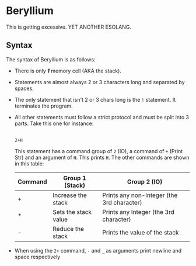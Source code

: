 # Beryllium
 This is getting excessive. YET ANOTHER ESOLANG.

## Syntax
 The syntax of Beryllium is as follows:
 - There is only ***1*** memory cell (AKA the stack).
 - Statements are almost always 2 or 3 characters long and separated by spaces.
 - The only statement that isn't 2 or 3 chars long is the ```!``` statement. It terminates the program.
 - All other statements must follow a strict protocol and must be split into 3 parts. Take this one for instance: <br><br>
    ```
    2+H
    ```
   This statement has a command group of ```2``` (IO), a command of ```+``` (Print Str) and an argument of ```H```. This prints ```H```. The other commands are shown in this table:

   Command | Group 1 (Stack)      | Group 2 (IO)
   --------|----------------------|------------------------------
   \+      | Increase the stack   | Prints any non-Integer (the 3rd character)
   \*      | Sets the stack value | Prints any Integer (the 3rd character)
   \-      | Reduce the stack     | Prints the value of the stack

 - When using the ```2+``` command, ```-``` and ```_``` as arguments print newline and space respectively